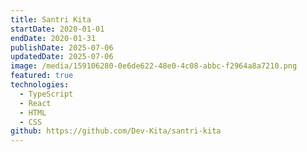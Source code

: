 ```yaml
---
title: Santri Kita
startDate: 2020-01-01
endDate: 2020-01-31
publishDate: 2025-07-06
updatedDate: 2025-07-06
image: /media/159106280-0e6de622-48e0-4c08-abbc-f2964a8a7210.png
featured: true
technologies:
  - TypeScript
  - React
  - HTML
  - CSS
github: https://github.com/Dev-Kita/santri-kita
---
```

